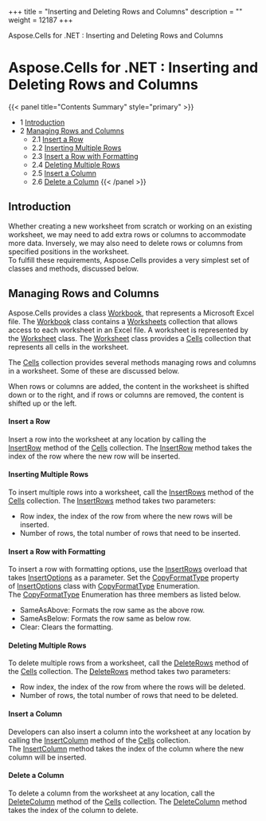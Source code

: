 +++
title = "Inserting and Deleting Rows and Columns" 
description = "" 
weight = 12187 
+++

Aspose.Cells for .NET : Inserting and Deleting Rows and Columns  

# Aspose.Cells for .NET : Inserting and Deleting Rows and Columns


{{< panel title="Contents Summary" style="primary" >}}
*   1 [Introduction](#InsertingandDeletingRowsandColumns-Introduction)
*   2 [Managing Rows and Columns](#InsertingandDeletingRowsandColumns-ManagingRowsandColumns)
    *   2.1 [Insert a Row](#InsertingandDeletingRowsandColumns-InsertaRow)
    *   2.2 [Inserting Multiple Rows](#InsertingandDeletingRowsandColumns-InsertingMultipleRows)
    *   2.3 [Insert a Row with Formatting](#InsertingandDeletingRowsandColumns-InsertaRowwithFormatting)
    *   2.4 [Deleting Multiple Rows](#InsertingandDeletingRowsandColumns-DeletingMultipleRows)
    *   2.5 [Insert a Column](#InsertingandDeletingRowsandColumns-InsertaColumn)
    *   2.6 [Delete a Column](#InsertingandDeletingRowsandColumns-DeleteaColumn)
{{< /panel >}}
 

## Introduction

Whether creating a new worksheet from scratch or working on an existing worksheet, we may need to add extra rows or columns to accommodate more data. Inversely, we may also need to delete rows or columns from specified positions in the worksheet.  
To fulfill these requirements, Aspose.Cells provides a very simplest set of classes and methods, discussed below.

## Managing Rows and Columns

Aspose.Cells provides a class [Workbook](https://apireference.aspose.com/net/cells/aspose.cells/workbook), that represents a Microsoft Excel file. The [Workbook](https://apireference.aspose.com/net/cells/aspose.cells/workbook) class contains a [Worksheets](https://apireference.aspose.com/net/cells/aspose.cells/worksheetcollection) collection that allows access to each worksheet in an Excel file. A worksheet is represented by the [Worksheet](https://apireference.aspose.com/net/cells/aspose.cells/worksheet) class. The [Worksheet](https://apireference.aspose.com/net/cells/aspose.cells/worksheet) class provides a [Cells](https://apireference.aspose.com/net/cells/aspose.cells/worksheet/properties/cells) collection that represents all cells in the worksheet.

The [Cells](https://apireference.aspose.com/net/cells/aspose.cells/worksheet/properties/cells) collection provides several methods managing rows and columns in a worksheet. Some of these are discussed below.

When rows or columns are added, the content in the worksheet is shifted down or to the right, and if rows or columns are removed, the content is shifted up or the left.

#### Insert a Row

Insert a row into the worksheet at any location by calling the [InsertRow](https://apireference.aspose.com/net/cells/aspose.cells/cells/methods/insertrow) method of the [Cells](https://apireference.aspose.com/net/cells/aspose.cells/worksheet/properties/cells) collection. The [InsertRow](https://apireference.aspose.com/net/cells/aspose.cells/cells/methods/insertrow) method takes the index of the row where the new row will be inserted.

#### Inserting Multiple Rows

To insert multiple rows into a worksheet, call the [InsertRows](https://apireference.aspose.com/net/cells/aspose.cells/cells/methods/insertrows) method of the [Cells](https://apireference.aspose.com/net/cells/aspose.cells/worksheet/properties/cells) collection. The [InsertRows](https://apireference.aspose.com/net/cells/aspose.cells/cells/methods/insertrows) method takes two parameters:

*   Row index, the index of the row from where the new rows will be inserted.
*   Number of rows, the total number of rows that need to be inserted.

#### Insert a Row with Formatting

To insert a row with formatting options, use the [InsertRows](https://apireference.aspose.com/net/cells/aspose.cells/cells/methods/insertrows) overload that takes [InsertOptions](https://apireference.aspose.com/net/cells/aspose.cells/insertoptions) as a parameter. Set the [CopyFormatType](https://apireference.aspose.com/net/cells/aspose.cells/insertoptions/properties/copyformattype) property of [InsertOptions](https://apireference.aspose.com/net/cells/aspose.cells/insertoptions) class with [CopyFormatType](https://apireference.aspose.com/net/cells/aspose.cells/copyformattype) Enumeration. The [CopyFormatType](https://apireference.aspose.com/net/cells/aspose.cells/copyformattype) Enumeration has three members as listed below.

*   SameAsAbove: Formats the row same as the above row.
*   SameAsBelow: Formats the row same as below row.
*   Clear: Clears the formatting.

#### Deleting Multiple Rows

To delete multiple rows from a worksheet, call the [DeleteRows](https://apireference.aspose.com/net/cells/aspose.cells/cells/methods/deleterows) method of the [Cells](https://apireference.aspose.com/net/cells/aspose.cells/worksheet/properties/cells) collection. The [DeleteRows](https://apireference.aspose.com/net/cells/aspose.cells/cells/methods/deleterows) method takes two parameters:

*   Row index, the index of the row from where the rows will be deleted.
*   Number of rows, the total number of rows that need to be deleted.

#### Insert a Column

Developers can also insert a column into the worksheet at any location by calling the [InsertColumn](https://apireference.aspose.com/net/cells/aspose.cells/cells/methods/insertcolumn) method of the [Cells](https://apireference.aspose.com/net/cells/aspose.cells/worksheet/properties/cells) collection. The [InsertColumn](https://apireference.aspose.com/net/cells/aspose.cells/cells/methods/insertcolumn) method takes the index of the column where the new column will be inserted.

#### Delete a Column

To delete a column from the worksheet at any location, call the [DeleteColumn](https://apireference.aspose.com/net/cells/aspose.cells/cells/methods/deletecolumn) method of the [Cells](https://apireference.aspose.com/net/cells/aspose.cells/worksheet/properties/cells) collection. The [DeleteColumn](https://apireference.aspose.com/net/cells/aspose.cells/cells/methods/deletecolumn) method takes the index of the column to delete.

